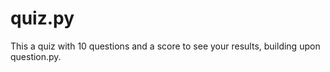 # quiz.py

This a quiz with 10 questions and a score to see your results, building upon question.py.